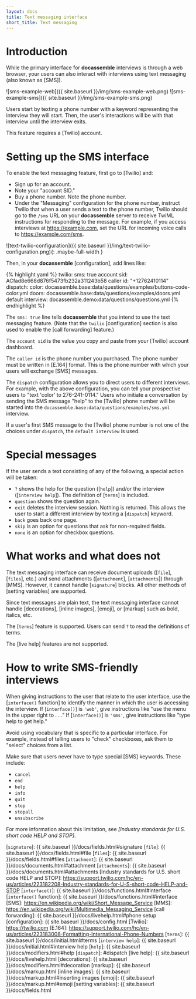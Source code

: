 ```yaml
---
layout: docs
title: Text messaging interface
short_title: Text messaging
---
```


# Introduction

While the primary interface for **docassemble** interviews is through
a web browser, your users can also interact with interviews using text
messaging (also known as [SMS]).

![sms-example-web]({{ site.baseurl }}/img/sms-example-web.png)
![sms-example-sms]({{ site.baseurl }}/img/sms-example-sms.png)

Users start by texting a phone number with a keyword representing the
interview they will start.  Then, the user's interactions will be with
that interview until the interview exits.

This feature requires a [Twilio] account.

# <a name="sms setup"></a>Setting up the SMS interface

To enable the text messaging feature, first go to [Twilio] and:

* Sign up for an account.
* Note your "account SID."
* Buy a phone number.  Note the phone number.
* Under the "Messaging" configuration for the phone number, instruct
  Twilio that when a user sends a text to the phone number, Twilio should go to
  the `/sms` URL on your **docassemble** server to receive TwiML
  instructions for responding to the message.  For example, if you access
  interviews at https://example.com, set the URL for incoming voice
  calls to https://example.com/sms.

![text-twilio-configuration]({{ site.baseurl }}/img/text-twilio-configuration.png){: .maybe-full-width }

Then, in your **docassemble** [configuration], add lines like:

{% highlight yaml %}
twilio:
  sms: true
  account sid: ACfad8e668d876f5473fb232a311243b58
  caller id: "+12762410114"
  dispatch:
    color: docassemble.base:data/questions/examples/buttons-code-color.yml
    doors: docassemble.base:data/questions/examples/doors.yml
  default interview: docassemble.demo:data/questions/questions.yml
{% endhighlight %}

The `sms: true` line tells **docassemble** that you intend to use the
text messaging feature.  (Note that the `twilio` [configuration]
section is also used to enable the [call forwarding] feature.)

The `account sid` is the value you copy and paste from your [Twilio]
account dashboard.

The `caller id` is the phone number you purchased.  The phone number
must be written in [E.164] format.  This is the phone number with
which your users will exchange [SMS] messages.

<a name="dispatch"></a>The `dispatch` configuration allows you to
direct users to different interviews.  For example, with the above
configuration, you can tell your prospective users to "text 'color' to
276-241-0114."  Users who initiate a conversation by sending the SMS
message "help" to the [Twilio] phone number will be started into the
`docassemble.base:data/questions/examples/sms.yml` interview.

If a user's first SMS message to the [Twilio] phone number is not one
of the choices under `dispatch`, the `default interview` is used.

# Special messages

If the user sends a text consisting of any of the following, a special
action will be taken:

* `?` shows the help for the question ([`help`]) and/or the interview
([`interview help`]).  The definition of [`terms`] is included.
* `question` shows the question again.
* `exit` deletes the interview session.  Nothing is returned.  This
  allows the user to start a different interview by texting a
  [`dispatch`] keyword.
* `back` goes back one page.
* `skip` is an option for questions that ask for non-required fields.
* `none` is an option for checkbox questions.

# What works and what does not

The text messaging interface can receive document uploads ([`file`],
[`files`], etc.) and send attachments ([`attachment`],
[`attachments`]) through [MMS].  However, it cannot handle
[`signature`] blocks.  All other methods of [setting variables] are
supported.

Since text messages are plain text, the text messaging interface
cannot handle [decorations], [inline images], [emoji], or [markup] such as bold,
italics, etc.

The [`terms`] feature is supported.  Users can send `?` to read the
definitions of terms.

The [live help] features are not supported.

# How to write SMS-friendly interviews

When giving instructions to the user that relate to the user
interface, use the [`interface()` function] to identify the manner in
which the user is accessing the interview.  If [`interface()`] is
`'web'`, give instructions like "use the menu in the upper right to
. . ."  If [`interface()`] is `'sms'`, give instructions like "type
help to get help."

Avoid using vocabulary that is specific to a particular interface.
For example, instead of telling users to "check" checkboxes, ask them
to "select" choices from a list.

Make sure that users never have to type special [SMS] keywords.  These
include:

* `cancel`
* `end`
* `help`
* `info`
* `quit`
* `stop`
* `stopall`
* `unsubscribe`

For more information about this limitation, see
_[Industry standards for U.S. short code HELP and STOP]_.

[`signature`]: {{ site.baseurl }}/docs/fields.html#signature
[`file`]: {{ site.baseurl }}/docs/fields.html#file
[`files`]: {{ site.baseurl }}/docs/fields.html#files
[`attachment`]: {{ site.baseurl }}/docs/documents.html#attachment
[`attachments`]: {{ site.baseurl }}/docs/documents.html#attachments
[Industry standards for U.S. short code HELP and STOP]: https://support.twilio.com/hc/en-us/articles/223182208-Industry-standards-for-U-S-short-code-HELP-and-STOP
[`interface()`]: {{ site.baseurl }}/docs/functions.html#interface
[`interface()` function]: {{ site.baseurl }}/docs/functions.html#interface
[SMS]: https://en.wikipedia.org/wiki/Short_Message_Service
[MMS]: https://en.wikipedia.org/wiki/Multimedia_Messaging_Service
[call forwarding]: {{ site.baseurl }}/docs/livehelp.html#phone setup
[configuration]: {{ site.baseurl }}/docs/config.html
[Twilio]: https://twilio.com
[E.164]: https://support.twilio.com/hc/en-us/articles/223183008-Formatting-International-Phone-Numbers
[`terms`]: {{ site.baseurl }}/docs/initial.html#terms
[`interview help`]: {{ site.baseurl }}/docs/initial.html#interview help
[`help`]: {{ site.baseurl }}/docs/modifiers.html#help
[`dispatch`]: #dispatch
[live help]: {{ site.baseurl }}/docs/livehelp.html
[decorations]: {{ site.baseurl }}/docs/modifiers.html#decoration
[markup]: {{ site.baseurl }}/docs/markup.html
[inline images]: {{ site.baseurl }}/docs/markup.html#inserting images
[emoji]: {{ site.baseurl }}/docs/markup.html#emoji
[setting variables]: {{ site.baseurl }}/docs/fields.html
